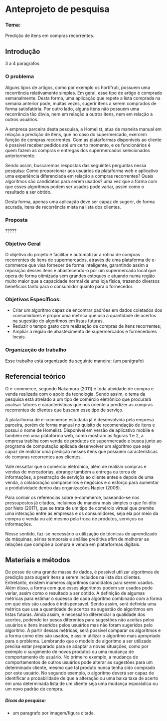 # Anteprojeto de pesquisa



### Tema: 

Predição de itens em compras recorrentes.

## Introdução
3 a 4 paragrafos

###  O problema

Alguns tipos de artigos, como por exemplo os hortifruti, possuem uma recorrência relativamente simples. Em geral, esse tipo de artigo é comprado semanalmente. Desta forma, uma aplicação que repete a lista comprada na semana anterior pode, muitas vezes, sugerir itens a serem comprados de forma satisfatória. Por outro lado, alguns itens não possuem uma recorrência tão óbvia, nem em relação a outros itens, nem em relação a outros usuários.

A empresa parceira desta pesquisa, a Homelist, atua de maneira manual em relação a predição de itens, que no caso do supermercado, exercem função de compras recorrentes. Com as platarformas disponíveis ao cliente é possível receber pedidos até um certo momento, e os funcionários é quem fazem as compras e entregas dos supermercados selecionados anteriormente.

Sendo assim, buscaremos respostas das seguintes perguntas nessa pesquisa: Como proporcionar aos usuários da plataforma web e aplicativo uma experiência diferenciada em relação a compras recorrentes? Quais algoritmos são candidatos para serem usados? uma vez que a forma com que esses algoritmos podem ser usados pode variar, assim como o resultado a ser obtido. 

Desta forma, apenas uma aplicação deve ser capaz de sugerir, de forma acurada, itens de recorrência mista na lista dos clientes.

### Proposta 

?????


### Objetivo Geral

O objetivo do projeto é facilitar e automatizar a rotina de compras recorrentes de itens de supermercados, através de uma plataforma de e-commerce que visa fornecer de forma inteligente, garantindo assim a reposição desses itens e abastecendo-o por um supermercado local que opera de forma otimizada sem grandes estoques e atuando numa região muito maior que a capacidade normal de uma loja física, trazendo diversos benefícios tanto para o consumidor quanto para o fornecedor.

### Objetivos Específicos:
- Criar um algoritmo capaz de encontrar padrões em dados coletados dos consumidores e propor uma métrica que usa a quantidade de acertos na sugestão do algoritmos em listas futuras.
- Reduzir o tempo gasto com realização de compras de itens recorrentes;
- Ampliar a região de abastecimento de supermercados e fornecedores locais.

### Organização do trabalho

Esse trabalho está organizado da seguinte maneira: (um parágrafo)

## Referencial teórico

O e-commerce, segundo Nakamura (2011) é toda atividade de compra e venda realizada com o apoio da tecnologia. Sendo assim, o tema da pesquisa está atrelado a um tipo de comércio eletrônico que procurará analisar fatores e características que nos oriente a predizer as compras recorrentes de clientes que buscam esse tipo de serviço.

A platarforma de e-commerce estudada já é desenvolvida pela empresa parceira, porém de forma manual no quisito de recomendação de ítens e possui o nome de Homelist. Disponível em versão de aplicativo mobile e também em uma plataforma web, como mostram as figuras 1 e 2,  a empresa trablha com venda de produtos de supermercado e busca junto ao programa de computação aplicada desenvolver um algoritmo que seja capaz de realizar uma predição nesses ítens que possuem características de compras recorrentes aos clientes.


Vale ressaltar que o comércio eletrónico, além de realizar compras e vendas de mercadorias, abrange também a entrega ou torca de informações, a prestração de serviçõs ao cliente antes e depois de uma venda, a colaboração comparceiros e negócios e o esforço para aumentar a produtividade dentro das organizações Napier (2006).

Para conluir os referencias sobre e-commerce, baseando-se nos pressupostos já citados, incluímos de maneira mais simples o que foi dito por Neto (2017), que se trata de um tipo de comércio virtual que premite uma interação entre as empresas e os consumidores, seja ela por meio da compra e venda ou até mesmo pela troca de produtos, serviços ou informações.

Nesse sentido, faz-se necessário a utilização de técnicas de aprendizado de máquinas, séries temporais e análise preditiva afim de melhorar as relações que compõe a compra e venda em platarformas digitais.



## Materiais e métodos


De posse de uma grande massa de dados, é possível utilizar algoritmos de predição para sugerir itens a
serem incluídos na lista dos clientes. Entretanto, existem inúmeros algoritmos candidatos para serem
usados. Além disso, a forma com que esses algoritmos podem ser usados pode variar, assim como o
resultado a ser obtido. A definição de algumas métricas para estimar o sucesso de cada algoritmo
combinado com a forma em que eles são usados é indispensável. Sendo assim, será definida uma métrica
que usa a quantidade de acertos na sugestão do algoritmos em listas futuras. Ainda assim, é necessário
diferenciar a qualidade dos acertos, podendo ter pesos diferentes para sugestões não aceitas pelos
usuários e itens inseridos pelos usuários mas não foram sugeridos pelo algoritmo. A partir dessas
métricas, será possível comparar os algoritmos e a forma como eles são usados, e assim utilizar o
algoritmo mais apropriado para o problema. Lembrando que o modelo de algoritmo a ser utilizado precisa
estar preparado para se adaptar a novas situações, como por exemplo o surgimento de novos produtos ou
uma mudança de comportamento do usuário. No primeiro exemplo, a mudança de comportamentos de
outros usuários pode alterar as sugestões para um determinado cliente, mesmo que tal produto nunca
tenha sido comprado por este usuário. No segundo exemplo, o algoritmo deverá ser capaz de identificar a
probabilidade de que a alteração ou uma baixa taxa de acerto em uma determinada lista de um cliente
seja uma mudança esporádica ou um novo padrão de compra.



##### Dicas da pesquisa:

- um paragrafo por imagem/figura citada.
